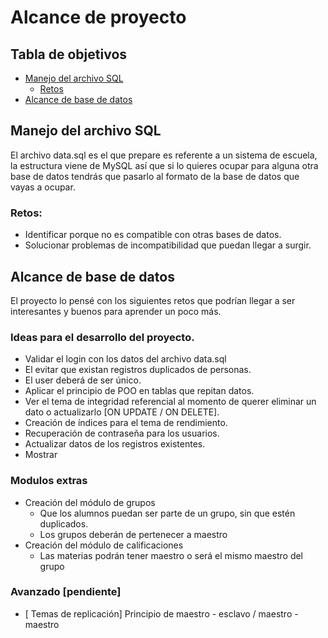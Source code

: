# Alcance de proyecto
## Tabla de objetivos

* [Manejo del archivo SQL](#manejo-del-archivo-sql)
  * [Retos](#retos)
* [Alcance de base de datos](#alcance-de-base-de-datos)


## Manejo del archivo SQL

El archivo data.sql es el que prepare es referente a un sistema de escuela, la estructura viene de MySQL así que si lo quieres ocupar para alguna otra base de datos tendrás que pasarlo al formato de la base de datos que vayas a ocupar.

### Retos:

- Identificar porque no es compatible con otras bases de datos.
- Solucionar problemas de incompatibilidad que puedan llegar a surgir.


## Alcance de base de datos

El proyecto lo pensé con los siguientes retos que podrían llegar a ser interesantes y buenos para aprender un poco más.

### Ideas para el desarrollo del proyecto.
- Validar el login con los datos del archivo data.sql
- El evitar que existan registros duplicados de personas.
- El user deberá de ser único.
- Aplicar el principio de POO en tablas que repitan datos.
- Ver el tema de integridad referencial al momento de querer eliminar un dato o actualizarlo [ON UPDATE / ON DELETE].
- Creación de índices para el tema de rendimiento.
- Recuperación de contraseña para los usuarios.
- Actualizar datos de los registros existentes.
- Mostrar

### Modulos extras
- Creación del módulo de grupos
  - Que los alumnos puedan ser parte de un grupo, sin que estén duplicados.
  - Los grupos deberán de pertenecer a maestro
- Creación del módulo de calificaciones
  - Las materias podrán tener maestro o será el mismo maestro del grupo

### Avanzado [pendiente]
- [ Temas de replicación] Principio de maestro - esclavo / maestro - maestro
